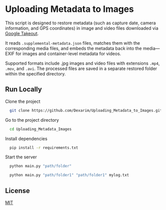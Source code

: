 
# Uploading Metadata to Images

This script is designed to restore metadata (such as capture date, camera information, and GPS coordinates) in image and video files downloaded via [Google Takeout](https://takeout.google.com/).

It reads ```.supplemental-metadata.json``` files, matches them with the corresponding media files, and embeds the metadata back into the media—EXIF for images and container-level metadata for videos.

Supported formats include .jpg images and video files with extensions ```.mp4```, ```.mov```, and ```.avi```.
The processed files are saved in a separate restored folder within the specified directory.


## Run Locally

Clone the project

```bash
  git clone https://github.com/Dexarim/Uploading_Metadata_to_Images.git
```

Go to the project directory

```bash
  cd Uploading_Metadata_Images
```

Install dependencies

```bash
  pip install -r requirements.txt
```

Start the server

```bash
  python main.py "path/folder"

```

```bash
  python main.py "path/folder1" "path/folder1" mylog.txt


```
## License

[MIT](https://choosealicense.com/licenses/mit/)

